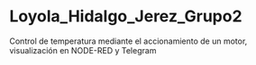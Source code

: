 # Loyola_Hidalgo_Jerez_Grupo2
Control de temperatura mediante el accionamiento de un motor, visualización en NODE-RED y Telegram
